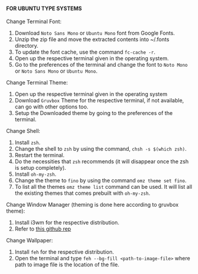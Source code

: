 #### FOR UBUNTU TYPE SYSTEMS ####

Change Terminal Font:
1. Download `Noto Sans Mono` or `Ubuntu Mono` font from Google Fonts.
2. Unzip the zip file and move the extracted contents into ~/.fonts directory.
3. To update the font cache, use the command `fc-cache -r`.
4. Open up the respective terminal given in the operating system.
5. Go to the preferences of the terminal and change the font to `Noto Mono` or `Noto Sans Mono` or `Ubuntu Mono`.

Change Terminal Theme:
1. Open up the respective terminal given in the operating system
2. Download `Gruvbox` Theme for the respective terminal, if not available, can go with other options too.
3. Setup the Downloaded theme by going to the preferences of the terminal.

Change Shell:
1. Install `zsh`.
2. Change the shell to `zsh` by using the command, `chsh -s $(which zsh)`.
3. Restart the terminal.
4. Do the necessities that `zsh` recommends (it will disappear once the zsh is setup completely).
5. Install `oh-my-zsh`.
6. Change the theme to `fino` by using the command `omz theme set fino`.
7. To list all the themes `omz theme list` command can be used. It will list all the existing themes that comes prebuilt with `oh-my-zsh`.

Change Window Manager (theming is done here according to gruvbox theme):
1. Install i3wm for the respective distribution.
2. Refer to [this github rep](https://github.com/a-schaefers/i3-wm-gruvbox-theme/)

Change Wallpaper:
1. Install `feh` for the respective distribution.
2. Open the terminal and type `feh --bg-fill <path-to-image-file>` where path to image file is the location of the file.
